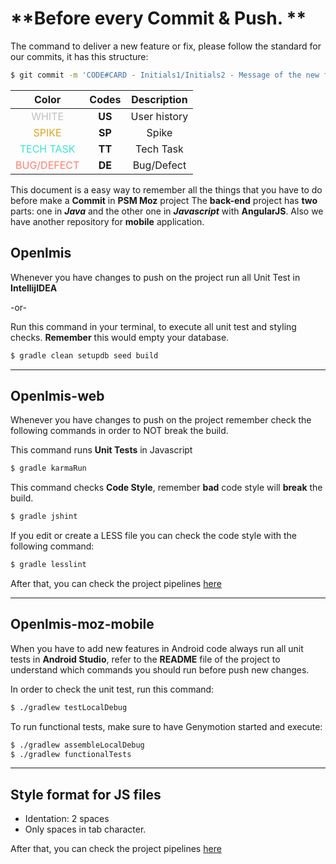 **Before every Commit & Push. ** 
==================================

The command to deliver a new feature or fix,  please follow the standard for our commits, it has this structure:

```sh
$ git commit -m 'CODE#CARD - Initials1/Initials2 - Message of the new feature provided'
```

| Color         					 		| Codes       		| Description  |
| :----------------------------------------:|:-----------------:|:------------:|
| <font color='silver'>WHITE</font>   		| **US** 			| User history |
| <font color='GOLDENROD'>SPIKE</font>  	| **SP**      		|   Spike      |
| <font color='turquoise'>TECH TASK</font> 	| **TT**     		|    Tech Task |
| <font color='salmon'>BUG/DEFECT</font> 	| **DE**     		| Bug/Defect   |

This document is a easy way to remember all the things that you have to do before make a **Commit** in **PSM Moz** project
The **back-end** project has **two** parts: one in ***Java*** and the other one in ***Javascript*** with **AngularJS**. Also we have another repository for **mobile** application.

**Openlmis**
----------
Whenever you have changes to push on the project run all Unit Test in **IntellijIDEA**

-or-

Run this command in your terminal, to execute all unit test and styling checks. **Remember** this would empty your database.
```sh
$ gradle clean setupdb seed build
```

----------
**Openlmis-web**
----------
Whenever you have changes to push on the project remember check the following commands in order to NOT break the build.


This command runs **Unit Tests** in Javascript
```sh
$ gradle karmaRun
```

This command checks **Code Style**, remember **bad** code style will **break** the build. 
```sh
$ gradle jshint
```
If you edit or create a LESS file you can check the code style with the following command:
```sh
$ gradle lesslint
```

After that, you can check the project pipelines [here][1]

----------

**Openlmis-moz-mobile**
-------------

When you have to add new features in Android code always run all unit tests in **Android Studio**, refer to the **README** file of the project to understand which commands you should run before push new changes. 

In order to check the unit test, run this command:
```sh
$ ./gradlew testLocalDebug
```
To run functional tests, make sure to have Genymotion started and execute:
```sh
$ ./gradlew assembleLocalDebug
$ ./gradlew functionalTests
```

----------
**Style format for JS files**
-------------
 - Identation: 2 spaces
 - Only spaces in tab character.


After that, you can check the project pipelines [here][1]

  [1]: https://52.69.16.156:8080
